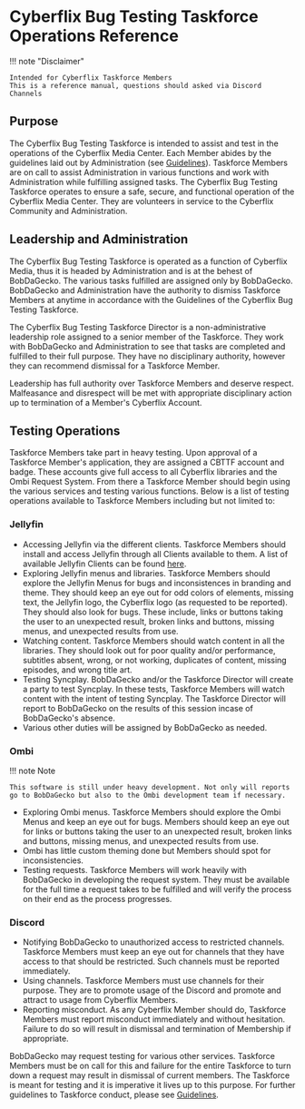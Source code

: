 # Cyberflix Bug Testing Taskforce Operations Reference
!!! note "Disclaimer"

    Intended for Cyberflix Taskforce Members
    This is a reference manual, questions should asked via Discord Channels

## Purpose
The Cyberflix Bug Testing Taskforce is intended to assist and test in the operations of the Cyberflix Media Center. Each Member abides by the guidelines laid out by Administration (see [Guidelines](https://docs.cyberflix.io/cbttf/guidelines)). Taskforce Members are on call to assist Administration in various functions and work with Administration while fulfilling assigned tasks. The Cyberflix Bug Testing Taskforce operates to ensure a safe, secure, and functional operation of the Cyberflix Media Center. They are volunteers in service to the Cyberflix Community and Administration.

## Leadership and Administration
The Cyberflix Bug Testing Taskforce is operated as a function of Cyberflix Media, thus it is headed by Administration and is at the behest of BobDaGecko. The various tasks fulfilled are assigned only by BobDaGecko. BobDaGecko and Administration have the authority to dismiss Taskforce Members at anytime in accordance with the Guidelines of the Cyberflix Bug Testing Taskforce.

The Cyberflix Bug Testing Taskforce Director is a non-administrative leadership role assigned to a senior member of the Taskforce. They work with BobDaGecko and Administration to see that tasks are completed and fulfilled to their full purpose. They have no disciplinary authority, however they can recommend dismissal for a Taskforce Member.

Leadership has full authority over Taskforce Members and deserve respect. Malfeasance and disrespect will be met with appropriate disciplinary action up to termination of a Member's Cyberflix Account.

## Testing Operations
Taskforce Members take part in heavy testing. Upon approval of a Taskforce Member's application, they are assigned a CBTTF account and badge. These accounts give full access to all Cyberflix libraries and the Ombi Request System. From there a Taskforce Member should begin using the various services and testing various functions. Below is a list of testing operations available to Taskforce Members including but not limited to:

### Jellyfin
 - Accessing Jellyfin via the different clients. Taskforce Members should install and access Jellyfin through all Clients available to them. A list of available Jellyfin Clients can be found [here](https://jellyfin.org/clients/).
 - Exploring Jellyfin menus and libraries. Taskforce Members should explore the Jellyfin Menus for bugs and inconsistences in branding and theme. They should keep an eye out for odd colors of elements, missing text, the Jellyfin logo, the Cyberflix logo (as requested to be reported). They should also look for bugs. These include, links or buttons taking the user to an unexpected result, broken links and buttons, missing menus, and unexpected results from use.
 - Watching content. Taskforce Members should watch content in all the libraries. They should look out for poor quality and/or performance, subtitles absent, wrong, or not working, duplicates of content, missing episodes, and wrong title art.
 - Testing Syncplay. BobDaGecko and/or the Taskforce Director will create a party to test Syncplay. In these tests, Taskforce Members will watch content with the intent of testing Syncplay. The Taskforce Director will report to BobDaGecko on the results of this session incase of BobDaGecko's absence.
 - Various other duties will be assigned by BobDaGecko as needed.

### Ombi

!!! note Note

    This software is still under heavy development. Not only will reports go to BobDaGecko but also to the Ombi development team if necessary. 

 - Exploring Ombi menus. Taskforce Members should explore the Ombi Menus and keep an eye out for bugs. Members should keep an eye out for links or buttons taking the user to an unexpected result, broken links and buttons, missing menus, and unexpected results from use.
 - Ombi has little custom theming done but Members should spot for inconsistencies.
 - Testing requests. Taskforce Members will work heavily with BobDaGecko in developing the request system. They must be available for the full time a request takes to be fulfilled and will verify the process on their end as the process progresses.

### Discord

 - Notifying BobDaGecko to unauthorized access to restricted channels. Taskforce Members must keep an eye out for channels that they have access to that should be restricted. Such channels must be reported immediately.
 - Using channels. Taskforce Members must use channels for their purpose. They are to promote usage of the Discord and promote and attract to usage from Cyberflix Members.
 - Reporting misconduct. As any Cyberflix Member should do, Taskforce Members must report misconduct immediately and without hesitation. Failure to do so will result in dismissal and termination of Membership if appropriate.

BobDaGecko may request testing for various other services. Taskforce Members must be on call for this and failure for the entire Taskforce to turn down a request may result in dismissal of current members. The Taskforce is meant for testing and it is imperative it lives up to this purpose. For further guidelines to Taskforce conduct, please see [Guidelines](https://docs.cyberflix.io/cbttf/guidelines).